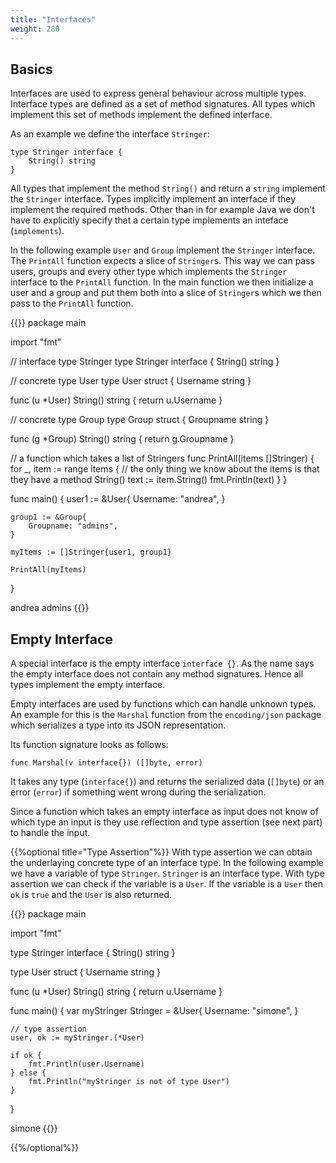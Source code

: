 ```yaml
---
title: "Interfaces"
weight: 280
---
```



## Basics

Interfaces are used to express general behaviour across multiple types.
Interface types are defined as a set of method signatures.
All types which implement this set of methods implement the defined interface.

As an example we define the interface `Stringer`:
```golang
type Stringer interface {
	String() string
}
```

All types that implement the method `String()` and return a `string` implement the `Stringer` interface.
Types implicitly implement an interface if they implement the required methods. Other than in for example Java we don't have to explicitly specify that a certain type implements an inteface (`implements`).


In the following example `User` and `Group` implement the `Stringer` interface.
The `PrintAll` function expects a slice of `Stringer`s. This way we can pass users, groups and every other type which implements the `Stringer` interface to the `PrintAll` function.
In the main function we then initialize a user and a group and put them both into a slice of `Stringer`s which we then pass to the `PrintAll` function.


{{<go-playground>}}
package main

import "fmt"

// interface type Stringer
type Stringer interface {
	String() string
}

// concrete type User
type User struct {
	Username string
}

func (u *User) String() string {
	return u.Username
}

// concrete type Group
type Group struct {
	Groupname string
}

func (g *Group) String() string {
	return g.Groupname
}

// a function which takes a list of Stringers
func PrintAll(items []Stringer) {
	for _, item := range items {
		// the only thing we know about the items is that they have a method String()
		text := item.String()
		fmt.Println(text)
	}
}

func main() {
	user1 := &User{
		Username: "andrea",
	}

	group1 := &Group{
		Groupname: "admins",
	}

	myItems := []Stringer{user1, group1}

	PrintAll(myItems)
}
<!--output-->
andrea
admins
{{</go-playground>}}


## Empty Interface

A special interface is the empty interface `interface {}`.
As the name says the empty interface does not contain any method signatures.
Hence all types implement the empty interface.

Empty interfaces are used by functions which can handle unknown types.
An example for this is the `Marshal` function from the `encoding/json` package which serializes a type into its JSON representation.

Its function signature looks as follows:
```golang
func Marshal(v interface{}) ([]byte, error)
```

It takes any type (`interface{}`) and returns the serialized data (`[]byte`) or an error (`error`) if something went wrong during the serialization.

Since a function which takes an empty interface as input does not know of which type an input is they use reflection and type assertion (see next part) to handle the input.

{{%optional title="Type Assertion"%}}
With type assertion we can obtain the underlaying concrete type of an interface type.
In the following example we have a variable of type `Stringer`. `Stringer` is an interface type. With type assertion we can check if the variable is a `User`. If the variable is a `User` then `ok` is `true` and the `User` is also returned. 

{{<go-playground hl_lines="23">}}
package main

import "fmt"

type Stringer interface {
	String() string
}

type User struct {
	Username string
}

func (u *User) String() string {
	return u.Username
}

func main() {
	var myStringer Stringer = &User{
		Username: "simone",
	}

	// type assertion
	user, ok := myStringer.(*User)

	if ok {
		fmt.Println(user.Username)
	} else {
		fmt.Println("myStringer is not of type User")
	}
}
<!--output-->
simone
{{</go-playground>}}

{{%/optional%}}


